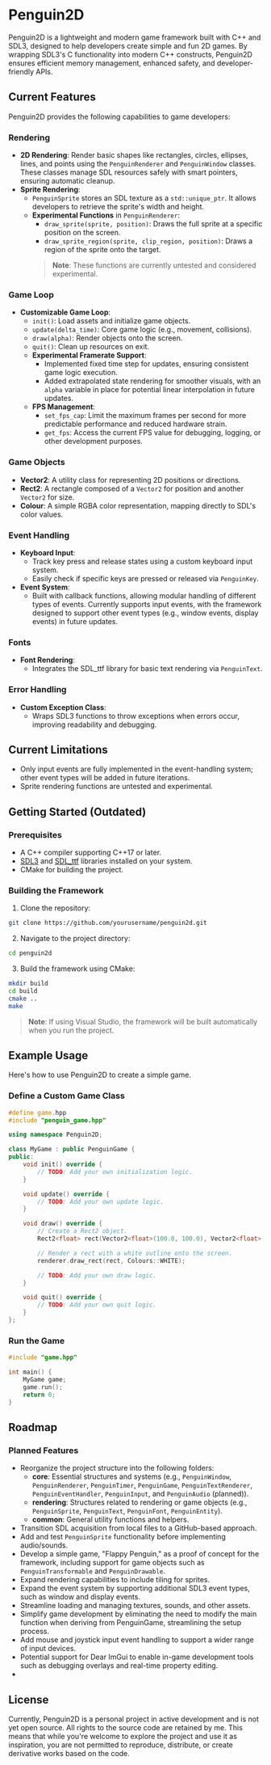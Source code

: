 # Penguin2D

Penguin2D is a lightweight and modern game framework built with C++ and SDL3, designed to help developers create simple and fun 2D games. By wrapping SDL3's C functionality into modern C++ constructs, Penguin2D ensures efficient memory management, enhanced safety, and developer-friendly APIs.

## Current Features
Penguin2D provides the following capabilities to game developers:

### Rendering
- **2D Rendering**: Render basic shapes like rectangles, circles, ellipses, lines, and points using the `PenguinRenderer` and `PenguinWindow` classes. These classes manage SDL resources safely with smart pointers, ensuring automatic cleanup.
- **Sprite Rendering**:
  - `PenguinSprite` stores an SDL texture as a `std::unique_ptr`. It allows developers to retrieve the sprite's width and height.
  - **Experimental Functions** in `PenguinRenderer`:
    - `draw_sprite(sprite, position)`: Draws the full sprite at a specific position on the screen.
    - `draw_sprite_region(sprite, clip_region, position)`: Draws a region of the sprite onto the target.
    > **Note**: These functions are currently untested and considered experimental.

### Game Loop
- **Customizable Game Loop**:
  - `init()`: Load assets and initialize game objects.
  - `update(delta_time)`: Core game logic (e.g., movement, collisions).
  - `draw(alpha)`: Render objects onto the screen.
  - `quit()`: Clean up resources on exit.
  - **Experimental Framerate Support**:
    - Implemented fixed time step for updates, ensuring consistent game logic execution.
    - Added extrapolated state rendering for smoother visuals, with an `alpha` variable in place for potential linear interpolation in future updates.
  - **FPS Management**:
    - `set_fps_cap`: Limit the maximum frames per second for more predictable performance and reduced hardware strain.
    - `get_fps`: Access the current FPS value for debugging, logging, or other development purposes.

### Game Objects
- **Vector2**: A utility class for representing 2D positions or directions.
- **Rect2**: A rectangle composed of a `Vector2` for position and another `Vector2` for size.
- **Colour**: A simple RGBA color representation, mapping directly to SDL's color values.

### Event Handling
- **Keyboard Input**:
  - Track key press and release states using a custom keyboard input system.
  - Easily check if specific keys are pressed or released via `PenguinKey`.
- **Event System**:
  - Built with callback functions, allowing modular handling of different types of events. Currently supports input events, with the framework designed to support other event types (e.g., window events, display events) in future updates.

### Fonts
- **Font Rendering**:
  - Integrates the SDL_ttf library for basic text rendering via `PenguinText`.

### Error Handling
- **Custom Exception Class**:
  - Wraps SDL3 functions to throw exceptions when errors occur, improving readability and debugging.

## Current Limitations
- Only input events are fully implemented in the event-handling system; other event types will be added in future iterations.
- Sprite rendering functions are untested and experimental.

## Getting Started (Outdated)
### Prerequisites
- A C++ compiler supporting C++17 or later.
- <a href="https://github.com/libsdl-org/SDL">SDL3</a> and <a href="https://github.com/libsdl-org/SDL_ttf">SDL_ttf</a> libraries installed on your system.
- CMake for building the project.

### Building the Framework
1. Clone the repository:

```bash
git clone https://github.com/yourusername/penguin2d.git
```

2. Navigate to the project directory:
```bash
cd penguin2d
```

3. Build the framework using CMake:
```bash
mkdir build
cd build  
cmake ..  
make
```
 > **Note**: If using Visual Studio, the framework will be built automatically when you run the project.

## Example Usage

Here's how to use Penguin2D to create a simple game.

### Define a Custom Game Class

```cpp
#define game.hpp
#include "penguin_game.hpp"

using namespace Penguin2D;

class MyGame : public PenguinGame {
public:
    void init() override {
        // TODO: Add your own initialization logic.
    }

    void update() override {
        // TODO: Add your own update logic.
    }

    void draw() override {
        // Create a Rect2 object.
        Rect2<float> rect(Vector2<float>(100.0, 100.0), Vector2<float>(100.0, 100.0));

        // Render a rect with a white outline onto the screen.
        renderer.draw_rect(rect, Colours::WHITE);

        // TODO: Add your own draw logic.
    }

    void quit() override {
        // TODO: Add your own quit logic.
    }
};
```

### Run the Game

```cpp
#include "game.hpp"

int main() {
    MyGame game;
    game.run();
    return 0;
}
```

## Roadmap
### Planned Features
- Reorganize the project structure into the following folders:
  - **core**: Essential structures and systems (e.g., `PenguinWindow`, `PenguinRenderer`, `PenguinTimer`, `PenguinGame`, `PenguinTextRenderer`, `PenguinEventHandler`, `PenguinInput`, and `PenguinAudio` (planned)).
  - **rendering**: Structures related to rendering or game objects (e.g., `PenguinSprite`, `PenguinText`, `PenguinFont`, `PenguinEntity`).
  - **common**: General utility functions and helpers.
- Transition SDL acquisition from local files to a GitHub-based approach.
- Add and test `PenguinSprite` functionality before implementing audio/sounds.
- Develop a simple game, "Flappy Penguin," as a proof of concept for the framework, including support for game objects such as `PenguinTransformable` and `PenguinDrawable`.
- Expand rendering capabilities to include tiling for sprites.
- Expand the event system by supporting additional SDL3 event types, such as window and display events.
- Streamline loading and managing textures, sounds, and other assets.
- Simplify game development by eliminating the need to modify the main function when deriving from PenguinGame, streamlining the setup process.
- Add mouse and joystick input event handling to support a wider range of input devices.
- Potential support for Dear ImGui to enable in-game development tools such as debugging overlays and real-time property editing.
- 

## License

Currently, Penguin2D is a personal project in active development and is not yet open source. All rights to the source code are retained by me. This means that while you're welcome to explore the project and use it as inspiration, you are not permitted to reproduce, distribute, or create derivative works based on the code.

